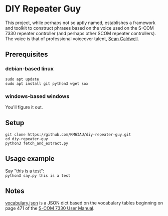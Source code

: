 # DIY Repeater Guy
This project, while perhaps not so aptly named, establishes a framework and
toolkit to construct phrases based on the voice used on the S-COM 7330 repeater
controller (and perhaps other SCOM repeater controllers).  The voice is that
of professional voiceover talent, [Sean Caldwell](https://www.seancaldwell.com/).

## Prerequisites
### debian-based linux
`sudo apt update`  
`sudo apt install git python3 wget sox`  

### windows-based windows
You'll figure it out.  

## Setup
`git clone https://github.com/KM6IAU/diy-repeater-guy.git`  
`cd diy-repeater-guy`  
`python3 fetch_and_extract.py`


## Usage example
Say "this is a test":  
`python3 say.py this is a test`  

## Notes
[vocabulary.json](https://github.com/KM6IAU/diy-repeater-guy/blob/main/vocabulary.json) is a JSON dict based on the
vocabulary tables beginning on page 471 of the [S-COM 7330 User Manual](http://www.scomcontrollers.com/downloads/7330_UserMan_V1.8.pdf).
